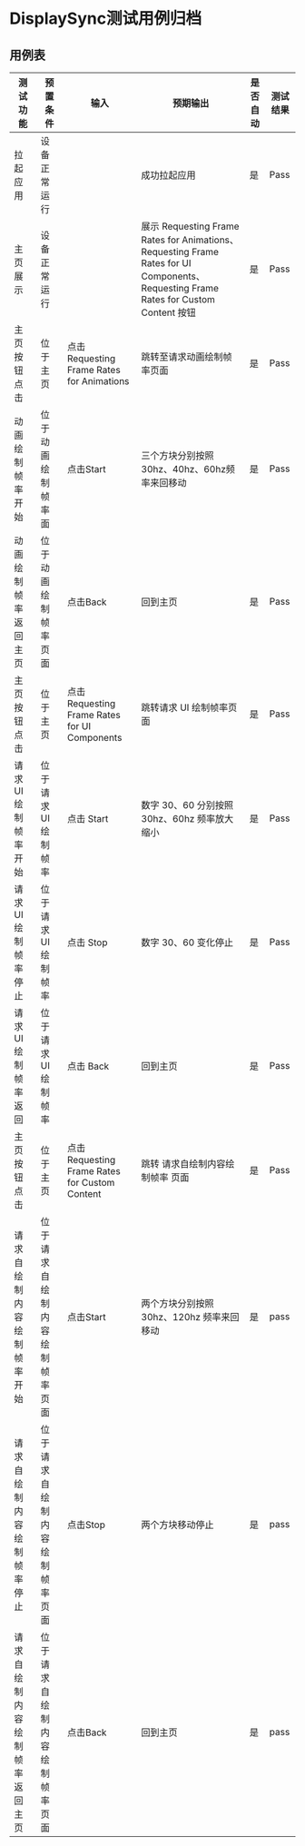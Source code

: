 # DisplaySync测试用例归档

## 用例表

| 测试功能            | 预置条件            | 输入                                           | 预期输出                                                                                                                           | 是否自动 | 测试结果 |
|-----------------|-----------------|----------------------------------------------|--------------------------------------------------------------------------------------------------------------------------------|------|------|
| 拉起应用            | 设备正常运行          |                                              | 成功拉起应用                                                                                                                         | 是    | Pass |
| 主页展示            | 设备正常运行          |                                              | 展示 Requesting Frame Rates for Animations、Requesting Frame Rates for UI Components、Requesting Frame Rates for Custom Content 按钮 | 是    | Pass |
| 主页按钮点击          | 位于主页            | 点击 Requesting Frame Rates for Animations     | 跳转至请求动画绘制帧率页面                                                                                                                  | 是    | Pass |
| 动画绘制帧率开始        | 位于动画绘制帧率面       | 点击Start                                      | 三个方块分别按照30hz、40hz、60hz频率来回移动                                                                                                   | 是    | Pass |
| 动画绘制帧率返回主页      | 位于动画绘制帧率页面      | 点击Back                                       | 回到主页                                                                                                                           | 是    | Pass |
| 主页按钮点击          | 位于主页            | 点击 Requesting Frame Rates for UI Components  | 跳转请求 UI 绘制帧率页面                                                                                                                 | 是    | Pass |
| 请求 UI 绘制帧率开始    | 位于请求 UI 绘制帧率    | 点击 Start                                     | 数字 30、60 分别按照 30hz、60hz 频率放大缩小                                                                                                 | 是    | Pass |
| 请求 UI 绘制帧率停止    | 位于请求 UI 绘制帧率    | 点击 Stop                                      | 数字 30、60 变化停止                                                                                                                  | 是    | Pass |
| 请求 UI 绘制帧率返回    | 位于请求 UI 绘制帧率    | 点击 Back                                      | 回到主页                                                                                                                           | 是    | Pass |
| 主页按钮点击          | 位于主页            | 点击 Requesting Frame Rates for Custom Content | 跳转 请求自绘制内容绘制帧率 页面                                                                                                              | 是    | Pass |
| 请求自绘制内容绘制帧率开始   | 位于请求自绘制内容绘制帧率页面 | 点击Start                                      | 两个方块分别按照 30hz、120hz 频率来回移动                                                                                                     | 是    | pass |
| 请求自绘制内容绘制帧率停止   | 位于请求自绘制内容绘制帧率页面 | 点击Stop                                       | 两个方块移动停止                                                                                                                       | 是    | pass |
| 请求自绘制内容绘制帧率返回主页 | 位于请求自绘制内容绘制帧率页面 | 点击Back                                       | 回到主页                                                                                                                           | 是    | pass |